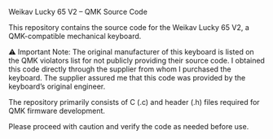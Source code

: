 Weikav Lucky 65 V2 – QMK Source Code

This repository contains the source code for the Weikav Lucky 65 V2, a QMK-compatible mechanical keyboard.

⚠️ Important Note:
The original manufacturer of this keyboard is listed on the QMK violators list for not publicly providing their source code. I obtained this code directly through the supplier from whom I purchased the keyboard. The supplier assured me that this code was provided by the keyboard’s original engineer.

The repository primarily consists of C (.c) and header (.h) files required for QMK firmware development.

Please proceed with caution and verify the code as needed before use.

